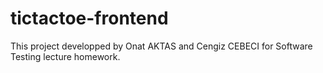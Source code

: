 # tictactoe-frontend
This project developped by Onat AKTAS and Cengiz CEBECI for Software Testing lecture homework.
